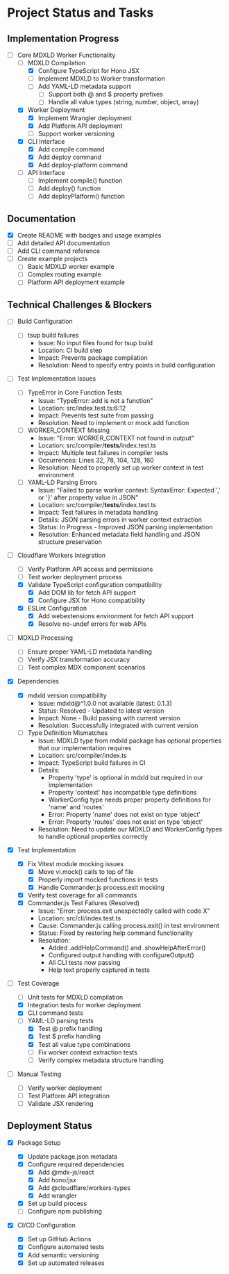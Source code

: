 # Project Status and Tasks

## Implementation Progress

- [ ] Core MDXLD Worker Functionality
  - [ ] MDXLD Compilation
    - [x] Configure TypeScript for Hono JSX
    - [ ] Implement MDXLD to Worker transformation
    - [ ] Add YAML-LD metadata support
      - [ ] Support both @ and $ property prefixes
      - [ ] Handle all value types (string, number, object, array)
  - [x] Worker Deployment
    - [x] Implement Wrangler deployment
    - [x] Add Platform API deployment
    - [ ] Support worker versioning
  - [x] CLI Interface
    - [x] Add compile command
    - [x] Add deploy command
    - [x] Add deploy-platform command
  - [ ] API Interface
    - [ ] Implement compile() function
    - [ ] Add deploy() function
    - [ ] Add deployPlatform() function

## Documentation

- [x] Create README with badges and usage examples
- [ ] Add detailed API documentation
- [ ] Add CLI command reference
- [ ] Create example projects
  - [ ] Basic MDXLD worker example
  - [ ] Complex routing example
  - [ ] Platform API deployment example

## Technical Challenges & Blockers

- [ ] Build Configuration
  - [ ] tsup build failures
    - Issue: No input files found for tsup build
    - Location: CI build step
    - Impact: Prevents package compilation
    - Resolution: Need to specify entry points in build configuration
- [ ] Test Implementation Issues
  - [ ] TypeError in Core Function Tests
    - Issue: "TypeError: add is not a function"
    - Location: src/index.test.ts:6:12
    - Impact: Prevents test suite from passing
    - Resolution: Need to implement or mock add function
  - [ ] WORKER_CONTEXT Missing
    - Issue: "Error: WORKER_CONTEXT not found in output"
    - Location: src/compiler/**tests**/index.test.ts
    - Impact: Multiple test failures in compiler tests
    - Occurrences: Lines 32, 78, 104, 128, 160
    - Resolution: Need to properly set up worker context in test environment
  - [ ] YAML-LD Parsing Errors
    - Issue: "Failed to parse worker context: SyntaxError: Expected ',' or '}' after property value in JSON"
    - Location: src/compiler/__tests__/index.test.ts
    - Impact: Test failures in metadata handling
    - Details: JSON parsing errors in worker context extraction
    - Status: In Progress - Improved JSON parsing implementation
    - Resolution: Enhanced metadata field handling and JSON structure preservation
- [ ] Cloudflare Workers Integration
  - [ ] Verify Platform API access and permissions
  - [ ] Test worker deployment process
  - [x] Validate TypeScript configuration compatibility
    - [x] Add DOM lib for fetch API support
    - [x] Configure JSX for Hono compatibility
  - [x] ESLint Configuration
    - [x] Add webextensions environment for fetch API support
    - [x] Resolve no-undef errors for web APIs
- [ ] MDXLD Processing
  - [ ] Ensure proper YAML-LD metadata handling
  - [ ] Verify JSX transformation accuracy
  - [ ] Test complex MDX component scenarios
- [x] Dependencies
  - [x] mdxld version compatibility
    - Issue: mdxld@^1.0.0 not available (latest: 0.1.3)
    - Status: Resolved - Updated to latest version
    - Impact: None - Build passing with current version
    - Resolution: Successfully integrated with current version
  - [ ] Type Definition Mismatches
    - Issue: MDXLD type from mdxld package has optional properties that our implementation requires
    - Location: src/compiler/index.ts
    - Impact: TypeScript build failures in CI
    - Details:
      - Property 'type' is optional in mdxld but required in our implementation
      - Property 'context' has incompatible type definitions
      - WorkerConfig type needs proper property definitions for 'name' and 'routes'
      - Error: Property 'name' does not exist on type 'object'
      - Error: Property 'routes' does not exist on type 'object'
    - Resolution: Need to update our MDXLD and WorkerConfig types to handle optional properties correctly
- [x] Test Implementation

  - [x] Fix Vitest module mocking issues
    - [x] Move vi.mock() calls to top of file
    - [x] Properly import mocked functions in tests
    - [x] Handle Commander.js process.exit mocking
  - [x] Verify test coverage for all commands
  - [x] Commander.js Test Failures (Resolved)
    - Issue: "Error: process.exit unexpectedly called with code X"
    - Location: src/cli/index.test.ts
    - Cause: Commander.js calling process.exit() in test environment
    - Status: Fixed by restoring help command functionality
    - Resolution:
      - Added .addHelpCommand() and .showHelpAfterError()
      - Configured output handling with configureOutput()
      - All CLI tests now passing
      - Help text properly captured in tests

- [ ] Test Coverage
  - [ ] Unit tests for MDXLD compilation
  - [x] Integration tests for worker deployment
  - [x] CLI command tests
  - [ ] YAML-LD parsing tests
    - [x] Test @ prefix handling
    - [x] Test $ prefix handling
    - [x] Test all value type combinations
    - [ ] Fix worker context extraction tests
    - [ ] Verify complex metadata structure handling
- [ ] Manual Testing
  - [ ] Verify worker deployment
  - [ ] Test Platform API integration
  - [ ] Validate JSX rendering

## Deployment Status

- [x] Package Setup

  - [x] Update package.json metadata
  - [x] Configure required dependencies
    - [x] Add @mdx-js/react
    - [x] Add hono/jsx
    - [x] Add @cloudflare/workers-types
    - [x] Add wrangler
  - [x] Set up build process
  - [ ] Configure npm publishing

- [x] CI/CD Configuration
  - [x] Set up GitHub Actions
  - [x] Configure automated tests
  - [x] Add semantic versioning
  - [x] Set up automated releases
